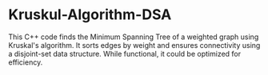 # Kruskul-Algorithm-DSA
 This C++ code finds the Minimum Spanning Tree of a weighted graph using Kruskal's algorithm. It sorts edges by weight and ensures connectivity using a disjoint-set data structure. While functional, it could be optimized for efficiency.
